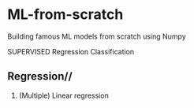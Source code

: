 # ML-from-scratch

Building famous ML models from scratch using Numpy

SUPERVISED 
  Regression
  Classification 

## Regression//
1. (Multiple) Linear regression
